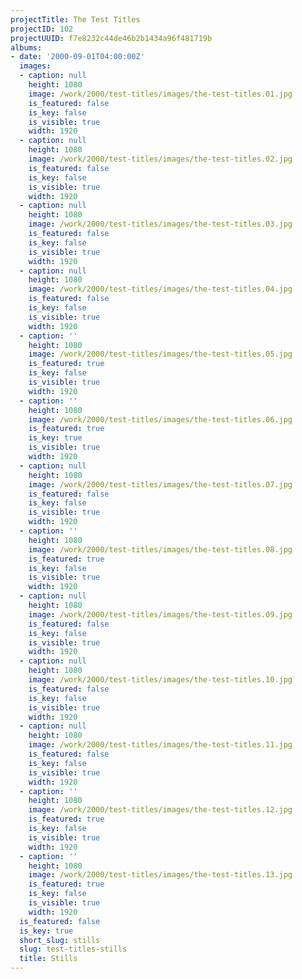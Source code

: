 ```yaml
---
projectTitle: The Test Titles
projectID: 102
projectUUID: f7e8232c44de46b2b1434a96f481719b
albums:
- date: '2000-09-01T04:00:00Z'
  images:
  - caption: null
    height: 1080
    image: /work/2000/test-titles/images/the-test-titles.01.jpg
    is_featured: false
    is_key: false
    is_visible: true
    width: 1920
  - caption: null
    height: 1080
    image: /work/2000/test-titles/images/the-test-titles.02.jpg
    is_featured: false
    is_key: false
    is_visible: true
    width: 1920
  - caption: null
    height: 1080
    image: /work/2000/test-titles/images/the-test-titles.03.jpg
    is_featured: false
    is_key: false
    is_visible: true
    width: 1920
  - caption: null
    height: 1080
    image: /work/2000/test-titles/images/the-test-titles.04.jpg
    is_featured: false
    is_key: false
    is_visible: true
    width: 1920
  - caption: ''
    height: 1080
    image: /work/2000/test-titles/images/the-test-titles.05.jpg
    is_featured: true
    is_key: false
    is_visible: true
    width: 1920
  - caption: ''
    height: 1080
    image: /work/2000/test-titles/images/the-test-titles.06.jpg
    is_featured: true
    is_key: true
    is_visible: true
    width: 1920
  - caption: null
    height: 1080
    image: /work/2000/test-titles/images/the-test-titles.07.jpg
    is_featured: false
    is_key: false
    is_visible: true
    width: 1920
  - caption: ''
    height: 1080
    image: /work/2000/test-titles/images/the-test-titles.08.jpg
    is_featured: true
    is_key: false
    is_visible: true
    width: 1920
  - caption: null
    height: 1080
    image: /work/2000/test-titles/images/the-test-titles.09.jpg
    is_featured: false
    is_key: false
    is_visible: true
    width: 1920
  - caption: null
    height: 1080
    image: /work/2000/test-titles/images/the-test-titles.10.jpg
    is_featured: false
    is_key: false
    is_visible: true
    width: 1920
  - caption: null
    height: 1080
    image: /work/2000/test-titles/images/the-test-titles.11.jpg
    is_featured: false
    is_key: false
    is_visible: true
    width: 1920
  - caption: ''
    height: 1080
    image: /work/2000/test-titles/images/the-test-titles.12.jpg
    is_featured: true
    is_key: false
    is_visible: true
    width: 1920
  - caption: ''
    height: 1080
    image: /work/2000/test-titles/images/the-test-titles.13.jpg
    is_featured: true
    is_key: false
    is_visible: true
    width: 1920
  is_featured: false
  is_key: true
  short_slug: stills
  slug: test-titles-stills
  title: Stills
---
```

